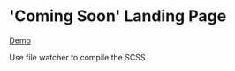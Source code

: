 # 'Coming Soon' Landing Page

[Demo](https://itsnemesi.github.io/coming-soon/)

Use file watcher to compile the SCSS